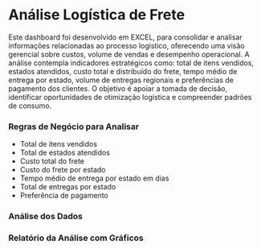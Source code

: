 # Análise Logística de Frete

Este dashboard foi desenvolvido em EXCEL, para consolidar e analisar informações relacionadas ao processo logístico, oferecendo uma visão gerencial sobre custos, volume de vendas e desempenho operacional. A análise contempla indicadores estratégicos como: total de itens vendidos, estados atendidos, custo total e distribuído do frete, tempo médio de entrega por estado, volume de entregas regionais e preferências de pagamento dos clientes. O objetivo é apoiar a tomada de decisão, identificar oportunidades de otimização logística e compreender padrões de consumo.

### Regras de Negócio para Analisar
* Total de itens vendidos
* Total de estados atendidos
* Custo total do frete
* Custo do frete por estado
* Tempo médio de entrega por estado em dias
* Total de entregas por estado
* Preferência de pagamento

### Análise dos Dados


### Relatório da Análise com Gráficos

